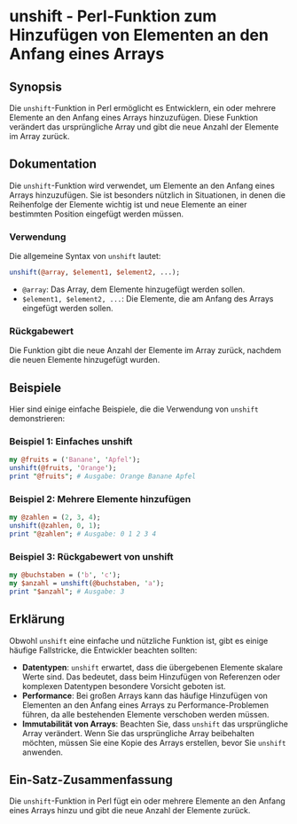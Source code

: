 <!--
Meta Description: # unshift - Perl-Funktion zum Hinzufügen von Elementen an den Anfang eines Arrays ## Synopsis Die `unshift`-Funktion in Perl ermöglicht es Entwicklern...
Meta Keywords: unshift, die, elemente, arrays, array
-->

# unshift - Perl-Funktion zum Hinzufügen von Elementen an den Anfang eines Arrays

## Synopsis
Die `unshift`-Funktion in Perl ermöglicht es Entwicklern, ein oder mehrere Elemente an den Anfang eines Arrays hinzuzufügen. Diese Funktion verändert das ursprüngliche Array und gibt die neue Anzahl der Elemente im Array zurück.

## Dokumentation
Die `unshift`-Funktion wird verwendet, um Elemente an den Anfang eines Arrays hinzuzufügen. Sie ist besonders nützlich in Situationen, in denen die Reihenfolge der Elemente wichtig ist und neue Elemente an einer bestimmten Position eingefügt werden müssen.

### Verwendung
Die allgemeine Syntax von `unshift` lautet:

```perl
unshift(@array, $element1, $element2, ...);
```

- `@array`: Das Array, dem Elemente hinzugefügt werden sollen.
- `$element1, $element2, ...`: Die Elemente, die am Anfang des Arrays eingefügt werden sollen.

### Rückgabewert
Die Funktion gibt die neue Anzahl der Elemente im Array zurück, nachdem die neuen Elemente hinzugefügt wurden.

## Beispiele
Hier sind einige einfache Beispiele, die die Verwendung von `unshift` demonstrieren:

### Beispiel 1: Einfaches unshift
```perl
my @fruits = ('Banane', 'Apfel');
unshift(@fruits, 'Orange');
print "@fruits"; # Ausgabe: Orange Banane Apfel
```

### Beispiel 2: Mehrere Elemente hinzufügen
```perl
my @zahlen = (2, 3, 4);
unshift(@zahlen, 0, 1);
print "@zahlen"; # Ausgabe: 0 1 2 3 4
```

### Beispiel 3: Rückgabewert von unshift
```perl
my @buchstaben = ('b', 'c');
my $anzahl = unshift(@buchstaben, 'a');
print "$anzahl"; # Ausgabe: 3
```

## Erklärung
Obwohl `unshift` eine einfache und nützliche Funktion ist, gibt es einige häufige Fallstricke, die Entwickler beachten sollten:

- **Datentypen**: `unshift` erwartet, dass die übergebenen Elemente skalare Werte sind. Das bedeutet, dass beim Hinzufügen von Referenzen oder komplexen Datentypen besondere Vorsicht geboten ist.
- **Performance**: Bei großen Arrays kann das häufige Hinzufügen von Elementen an den Anfang eines Arrays zu Performance-Problemen führen, da alle bestehenden Elemente verschoben werden müssen.
- **Immutabilität von Arrays**: Beachten Sie, dass `unshift` das ursprüngliche Array verändert. Wenn Sie das ursprüngliche Array beibehalten möchten, müssen Sie eine Kopie des Arrays erstellen, bevor Sie `unshift` anwenden.

## Ein-Satz-Zusammenfassung
Die `unshift`-Funktion in Perl fügt ein oder mehrere Elemente an den Anfang eines Arrays hinzu und gibt die neue Anzahl der Elemente zurück.